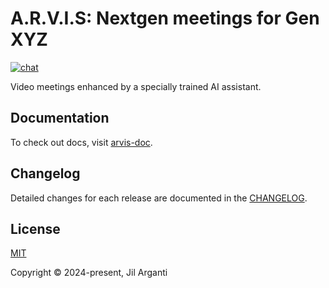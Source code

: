 # A.R.V.I.S: Nextgen meetings for Gen XYZ

[![chat](https://img.shields.io/badge/chat-discord-blue?logo=discord)](https://discord.com/invite/SA4hDwsk)

Video meetings enhanced by a specially trained AI assistant.

## Documentation

To check out docs, visit [arvis-doc](https://arvis-doc.vercel.app/).

## Changelog

Detailed changes for each release are documented in the [CHANGELOG](CHANGELOG).

<!-- ## Contribution -->

<!-- Please make sure to read the [Contributing Docs](https://github.com/vuejs/vitepress/blob/main/.github/contributing.md) before making a pull request. -->

## License

[MIT](https://github.com/jilarganti/arvis/blob/main/docs/LICENSE)

Copyright © 2024-present, Jil Arganti